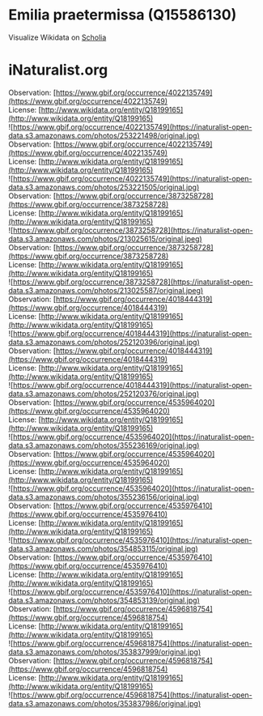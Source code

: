 
Emilia praetermissa (Q15586130)
===============================
  
Visualize Wikidata on [Scholia](https://scholia.toolforge.org/taxon/Q15586130)
# iNaturalist.org
  
Observation: [https://www.gbif.org/occurrence/4022135749](https://www.gbif.org/occurrence/4022135749)  
License: [http://www.wikidata.org/entity/Q18199165](http://www.wikidata.org/entity/Q18199165)  
![https://www.gbif.org/occurrence/4022135749](https://inaturalist-open-data.s3.amazonaws.com/photos/253221498/original.jpg)  
Observation: [https://www.gbif.org/occurrence/4022135749](https://www.gbif.org/occurrence/4022135749)  
License: [http://www.wikidata.org/entity/Q18199165](http://www.wikidata.org/entity/Q18199165)  
![https://www.gbif.org/occurrence/4022135749](https://inaturalist-open-data.s3.amazonaws.com/photos/253221505/original.jpg)  
Observation: [https://www.gbif.org/occurrence/3873258728](https://www.gbif.org/occurrence/3873258728)  
License: [http://www.wikidata.org/entity/Q18199165](http://www.wikidata.org/entity/Q18199165)  
![https://www.gbif.org/occurrence/3873258728](https://inaturalist-open-data.s3.amazonaws.com/photos/213025615/original.jpeg)  
Observation: [https://www.gbif.org/occurrence/3873258728](https://www.gbif.org/occurrence/3873258728)  
License: [http://www.wikidata.org/entity/Q18199165](http://www.wikidata.org/entity/Q18199165)  
![https://www.gbif.org/occurrence/3873258728](https://inaturalist-open-data.s3.amazonaws.com/photos/213025587/original.jpeg)  
Observation: [https://www.gbif.org/occurrence/4018444319](https://www.gbif.org/occurrence/4018444319)  
License: [http://www.wikidata.org/entity/Q18199165](http://www.wikidata.org/entity/Q18199165)  
![https://www.gbif.org/occurrence/4018444319](https://inaturalist-open-data.s3.amazonaws.com/photos/252120396/original.jpg)  
Observation: [https://www.gbif.org/occurrence/4018444319](https://www.gbif.org/occurrence/4018444319)  
License: [http://www.wikidata.org/entity/Q18199165](http://www.wikidata.org/entity/Q18199165)  
![https://www.gbif.org/occurrence/4018444319](https://inaturalist-open-data.s3.amazonaws.com/photos/252120376/original.jpg)  
Observation: [https://www.gbif.org/occurrence/4535964020](https://www.gbif.org/occurrence/4535964020)  
License: [http://www.wikidata.org/entity/Q18199165](http://www.wikidata.org/entity/Q18199165)  
![https://www.gbif.org/occurrence/4535964020](https://inaturalist-open-data.s3.amazonaws.com/photos/355236169/original.jpg)  
Observation: [https://www.gbif.org/occurrence/4535964020](https://www.gbif.org/occurrence/4535964020)  
License: [http://www.wikidata.org/entity/Q18199165](http://www.wikidata.org/entity/Q18199165)  
![https://www.gbif.org/occurrence/4535964020](https://inaturalist-open-data.s3.amazonaws.com/photos/355236156/original.jpg)  
Observation: [https://www.gbif.org/occurrence/4535976410](https://www.gbif.org/occurrence/4535976410)  
License: [http://www.wikidata.org/entity/Q18199165](http://www.wikidata.org/entity/Q18199165)  
![https://www.gbif.org/occurrence/4535976410](https://inaturalist-open-data.s3.amazonaws.com/photos/354853115/original.jpg)  
Observation: [https://www.gbif.org/occurrence/4535976410](https://www.gbif.org/occurrence/4535976410)  
License: [http://www.wikidata.org/entity/Q18199165](http://www.wikidata.org/entity/Q18199165)  
![https://www.gbif.org/occurrence/4535976410](https://inaturalist-open-data.s3.amazonaws.com/photos/354853139/original.jpg)  
Observation: [https://www.gbif.org/occurrence/4596818754](https://www.gbif.org/occurrence/4596818754)  
License: [http://www.wikidata.org/entity/Q18199165](http://www.wikidata.org/entity/Q18199165)  
![https://www.gbif.org/occurrence/4596818754](https://inaturalist-open-data.s3.amazonaws.com/photos/353837999/original.jpg)  
Observation: [https://www.gbif.org/occurrence/4596818754](https://www.gbif.org/occurrence/4596818754)  
License: [http://www.wikidata.org/entity/Q18199165](http://www.wikidata.org/entity/Q18199165)  
![https://www.gbif.org/occurrence/4596818754](https://inaturalist-open-data.s3.amazonaws.com/photos/353837986/original.jpg)